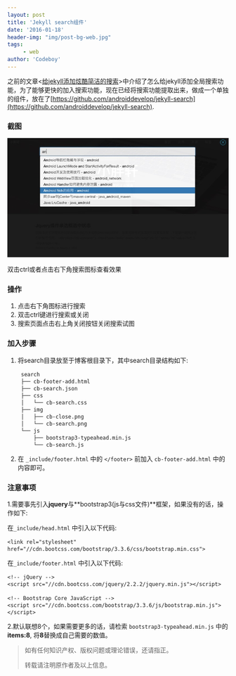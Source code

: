 ```yaml
---
layout: post
title: 'Jekyll search组件'
date: '2016-01-18'
header-img: "img/post-bg-web.jpg"
tags:
     - web
author: 'Codeboy'
---
```


之前的文章<[给jekyll添加炫酷简洁的搜索](/2015/07/11/jekyll-search/)>中介绍了怎么给jekyll添加全局搜索功能，为了能够更快的加入搜索功能，现在已经将搜索功能提取出来，做成一个单独的组件，放在了[https://github.com/androiddevelop/jekyll-search](https://github.com/androiddevelop/jekyll-search).

### 截图

![jekyll-search.jpg](/img/jekyll-search.jpg)

双击ctrl或者点击右下角搜索图标查看效果

### 操作

1. 点击右下角图标进行搜索
2. 双击ctrl键进行搜索或关闭
3. 搜索页面点击右上角关闭按钮关闭搜索试图


### 加入步骤

1. 将search目录放至于博客根目录下，其中search目录结构如下:

		search
		├── cb-footer-add.html
		├── cb-search.json
		├── css
		│   └── cb-search.css
		├── img
		│   ├── cb-close.png
		│   └── cb-search.png
		└── js
		    ├── bootstrap3-typeahead.min.js
		    └── cb-search.js


2. 在 `_include/footer.html` 中的 `</footer>` 前加入 `cb-footer-add.html` 中的内容即可。 


### 注意事项

1.需要事先引入**jquery**与**bootstrap3(js与css文件)**框架，如果没有的话，操作如下:

在`_include/head.html` 中引入以下代码:

```
<link rel="stylesheet" href="//cdn.bootcss.com/bootstrap/3.3.6/css/bootstrap.min.css">
```
在`_include/footer.html` 中引入以下代码:

```
<!-- jQuery -->
<script src="//cdn.bootcss.com/jquery/2.2.2/jquery.min.js"></script>

<!-- Bootstrap Core JavaScript -->
<script src="//cdn.bootcss.com/bootstrap/3.3.6/js/bootstrap.min.js"></script>
```

2.默认联想8个，如果需要更多的话，请检索 `bootstrap3-typeahead.min.js` 中的**items:8**, 将**8**替换成自己需要的数值。


> 如有任何知识产权、版权问题或理论错误，还请指正。
>
> 转载请注明原作者及以上信息。
